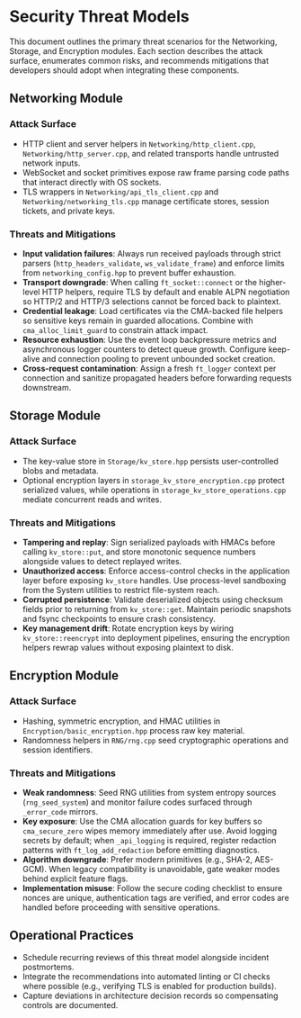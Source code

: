 # Security Threat Models

This document outlines the primary threat scenarios for the Networking, Storage, and Encryption modules. Each section describes the attack surface, enumerates common risks, and recommends mitigations that developers should adopt when integrating these components.

## Networking Module

### Attack Surface
- HTTP client and server helpers in `Networking/http_client.cpp`, `Networking/http_server.cpp`, and related transports handle untrusted network inputs.
- WebSocket and socket primitives expose raw frame parsing code paths that interact directly with OS sockets.
- TLS wrappers in `Networking/api_tls_client.cpp` and `Networking/networking_tls.cpp` manage certificate stores, session tickets, and private keys.

### Threats and Mitigations
- **Input validation failures**: Always run received payloads through strict parsers (`http_headers_validate`, `ws_validate_frame`) and enforce limits from `networking_config.hpp` to prevent buffer exhaustion.
- **Transport downgrade**: When calling `ft_socket::connect` or the higher-level HTTP helpers, require TLS by default and enable ALPN negotiation so HTTP/2 and HTTP/3 selections cannot be forced back to plaintext.
- **Credential leakage**: Load certificates via the CMA-backed file helpers so sensitive keys remain in guarded allocations. Combine with `cma_alloc_limit_guard` to constrain attack impact.
- **Resource exhaustion**: Use the event loop backpressure metrics and asynchronous logger counters to detect queue growth. Configure keep-alive and connection pooling to prevent unbounded socket creation.
- **Cross-request contamination**: Assign a fresh `ft_logger` context per connection and sanitize propagated headers before forwarding requests downstream.

## Storage Module

### Attack Surface
- The key-value store in `Storage/kv_store.hpp` persists user-controlled blobs and metadata.
- Optional encryption layers in `storage_kv_store_encryption.cpp` protect serialized values, while operations in `storage_kv_store_operations.cpp` mediate concurrent reads and writes.

### Threats and Mitigations
- **Tampering and replay**: Sign serialized payloads with HMACs before calling `kv_store::put`, and store monotonic sequence numbers alongside values to detect replayed writes.
- **Unauthorized access**: Enforce access-control checks in the application layer before exposing `kv_store` handles. Use process-level sandboxing from the System utilities to restrict file-system reach.
- **Corrupted persistence**: Validate deserialized objects using checksum fields prior to returning from `kv_store::get`. Maintain periodic snapshots and fsync checkpoints to ensure crash consistency.
- **Key management drift**: Rotate encryption keys by wiring `kv_store::reencrypt` into deployment pipelines, ensuring the encryption helpers rewrap values without exposing plaintext to disk.

## Encryption Module

### Attack Surface
- Hashing, symmetric encryption, and HMAC utilities in `Encryption/basic_encryption.hpp` process raw key material.
- Randomness helpers in `RNG/rng.cpp` seed cryptographic operations and session identifiers.

### Threats and Mitigations
- **Weak randomness**: Seed RNG utilities from system entropy sources (`rng_seed_system`) and monitor failure codes surfaced through `_error_code` mirrors.
- **Key exposure**: Use the CMA allocation guards for key buffers so `cma_secure_zero` wipes
  memory immediately after use. Avoid logging secrets by default; when `_api_logging` is
  required, register redaction patterns with `ft_log_add_redaction` before emitting
  diagnostics.
- **Algorithm downgrade**: Prefer modern primitives (e.g., SHA-2, AES-GCM). When legacy compatibility is unavoidable, gate weaker modes behind explicit feature flags.
- **Implementation misuse**: Follow the secure coding checklist to ensure nonces are unique, authentication tags are verified, and error codes are handled before proceeding with sensitive operations.

## Operational Practices

- Schedule recurring reviews of this threat model alongside incident postmortems.
- Integrate the recommendations into automated linting or CI checks where possible (e.g., verifying TLS is enabled for production builds).
- Capture deviations in architecture decision records so compensating controls are documented.
